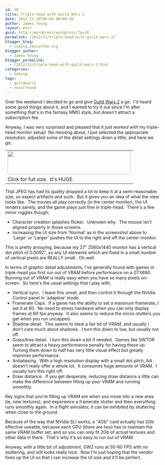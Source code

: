```yaml
---
id: 18
title: Triple-head with Guild Wars 2
date: 2012-11-29T06:04:00+09:30
author: James Young
layout: post
guid: http://wordpress/wordpress/?p=18
permalink: /2012/11/triple-head-with-guild-wars-2/
blogger_blog:
  - coding.zencoffee.org
blogger_author:
  - James Young
blogger_permalink:
  - /2012/11/triple-head-with-guild-wars-2.html
categories:
  - Gaming
tags:
  - guildwars2
  - nvsurround
---
```

Over the weekend I decided to go and give [Guild Wars 2](https://www.guildwars2.com/en/) a go.  I'd heard some good things about it, and I wanted to try it out since I'm after something that's in the fantasy MMO style, but doesn't attract a subscription fee.

Anyway, I was very surprised and pleased that it _just worked_ with my triple-head monitor setup!  No messing about, I just selected the appropriate resolution, adjusted some of the detail settings down a little, and here we go;

<table align="center" cellpadding="0" cellspacing="0">
  <tr>
    <td>
      <a href="https://i0.wp.com/4.bp.blogspot.com/-SY-8qvkhCCM/ULbj5OSy5DI/AAAAAAAAAGg/2IjFCFl3Ptc/s1600/normal_uisize.jpg" imageanchor="1"><img border="0" height="75" src="https://i0.wp.com/4.bp.blogspot.com/-SY-8qvkhCCM/ULbj5OSy5DI/AAAAAAAAAGg/2IjFCFl3Ptc/s400/normal_uisize.jpg?resize=400%2C75" width="400"  data-recalc-dims="1" /></a>
    </td>
  </tr>
  
  <tr>
    <td>
      Click for full size.  It's HUGE.
    </td>
  </tr>
</table>

That JPEG has had its quality dropped a lot to keep it at a semi-reasonable size, so expect artifacts and such.  But it gives you an idea of what the view looks like.  The movies all play correctly (in the center monitor), the UI renders sanely, and the game plays just fine in triple-head.  There's a few minor niggles though;

  * Character creation splashes flicker.  Unknown why.  The mouse isn't aligned properly in those screens.
  * Increasing the UI size from 'Normal' as in the screenshot above to 'Large' or 'Larger' pushes the UI to the right and off the center monitor.  

This is pretty annoying, because my 27" 2560x1440 monitor has a vertical dot pitch of 0.0092", so any UI elements which are fixed in a small number of vertical pixels are REALLY small.  Oh well.

In terms of graphic detail adjustments, I've generally found with games in triple-head you first run out of VRAM before performance on a GTX690.  Running out of VRAM is really easy when you have so many pixels on-screen.  So here's the usual settings that I play with;

  * Vertical sync.  I leave this unset, and then control it through the NVidia Control panel in 'adaptive' mode.
  * Framerate Caps.  If a game has the ability to set a maximum framerate, I set it at 60.  No need to stress hardware when you can only display frames at 60 fps anyway.  It also seems to reduce the micro-stutters you get when you run uncapped.
  * Shadow detail.  This seems to steal a fair bit of VRAM, and usually I don't care much about shadows.  I turn this down to low, but usually not off.
  * Grass/tree detail.  I turn this down a bit if needed.  Games like SWTOR seem to attract a heavy performance penalty for having these up.  Turning them down to half has very little visual effect but greatly improves performance.
  * Antialiasing.  With a high resolution display with a small dot pitch, AA doesn't really offer a whole lot.  It consumes huge amounts of VRAM.  I usually turn this right off.
  * Draw distance.  If you get desperate, reducing draw distance a little can make the difference between filling up your VRAM and running smoothly.

Key signs that you're filling up VRAM are when you move into a new area (ie, new textures), and experience a framerate stutter and then everything runs smoothly again.  In a flight simulator, it can be exhibited by stuttering when close to the ground.

Because of the way that NVidia SLI works, a "4Gb" card actually has 2Gb effective useable, because each GPU (there are two) has to maintain the same VRAM buffer set, and so you can only fit 2Gb of actual textures and other data in there.  That's why it's so easy to run out of VRAM.

Anyway, with a little bit of adjustment, GW2 runs at 50-60 FPS with no stuttering, and still looks really nice.  Now I'm just hoping that the vendor fixes up the UI so that I can increase the UI size and it'll be perfect.